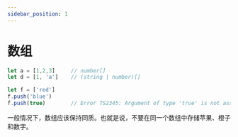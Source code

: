 ```yaml
---
sidebar_position: 1
---
```


# 数组
```js
let a = [1,2,3]     // number[]
let d = [1, 'a']    // (string | number)[]

let f = ['red']
f.push('blue')
f.push(true)        // Error TS2345: Argument of type 'true' is not assignable to parameter of type 'string'.
```

一般情况下，数组应该保持同质。也就是说，不要在同一个数组中存储苹果、橙子和数字。